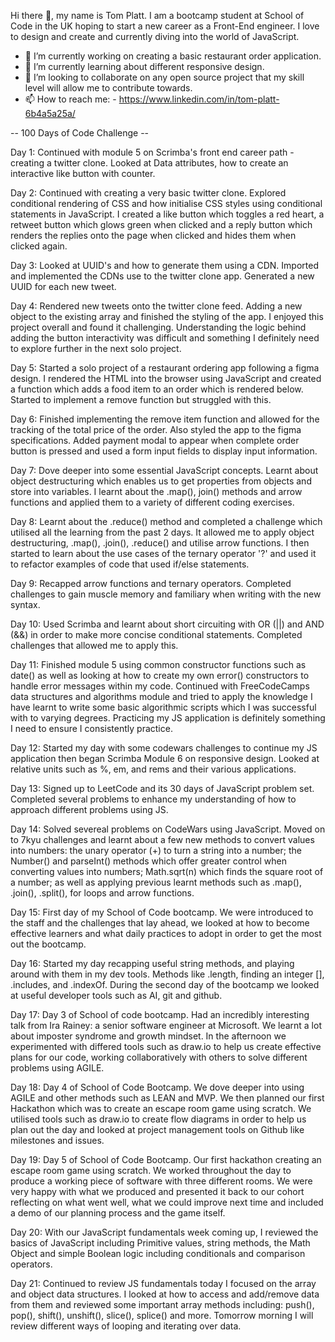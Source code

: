 Hi there 👋, my name is Tom Platt. I am a bootcamp student at School of Code in the UK hoping to start a new career as a Front-End engineer. I love to design and create and currently diving into the world of JavaScript. 

- 🔭 I’m currently working on creating a basic restaurant order application. 
- 🌱 I’m currently learning about different responsive design. 
- 👯 I’m looking to collaborate on any open source project that my skill level will allow me to contribute towards. 
- 📫 How to reach me: - https://www.linkedin.com/in/tom-platt-6b4a5a25a/

-- 100 Days of Code Challenge --

Day 1: Continued with module 5 on Scrimba's front end career path - creating a twitter clone. Looked at Data attributes, how to create an interactive like button with counter. 

Day 2: Continued with creating a very basic twitter clone. Explored conditional rendering of CSS and how initialise CSS styles using conditional statements in JavaScript. I created a like button which toggles a red heart, a retweet button which glows green when clicked and a reply button which renders the replies onto the page when clicked and hides them when clicked again. 

Day 3: Looked at UUID's and how to generate them using a CDN. Imported and implemented the CDNs use to the twitter clone app. Generated a new UUID for each new tweet. 

Day 4: Rendered new tweets onto the twitter clone feed. Adding a new object to the existing array and finished the styling of the app. I enjoyed this project overall and found it challenging. Understanding the logic behind adding the button interactivity was difficult and something I definitely need to explore further in the next solo project. 

Day 5: Started a solo project of a restaurant ordering app following a figma design. I rendered the HTML into the browser using JavaScript and created a function which adds a food item to an order which is rendered below. Started to implement a remove function but struggled with this. 

Day 6: Finished implementing the remove item function and allowed for the tracking of the total price of the order. Also styled the app to the figma specifications. Added payment modal to appear when complete order button is pressed and used a form input fields to display input information. 

Day 7: Dove deeper into some essential JavaScript concepts. Learnt about object destructuring which enables us to get properties from objects and store into variables. I learnt about the .map(), join() methods and arrow functions and applied them to a variety of different coding exercises. 

Day 8: Learnt about the .reduce() method and completed a challenge which utilised all the learning from the past 2 days. It allowed me to apply object destructuring, .map(), .join(), .reduce() and utilise arrow functions. I then started to learn about the use cases of the ternary operator '?' and used it to refactor examples of code that used if/else statements. 

Day 9: Recapped arrow functions and ternary operators. Completed challenges to gain muscle memory and familiary when writing with the new syntax. 

Day 10: Used Scrimba and learnt about short circuiting with OR (||) and AND (&&) in order to make more concise conditional statements. Completed challenges that allowed me to apply this. 

Day 11: Finished module 5 using common constructor functions such as date() as well as looking at how to create my own error() constructors to handle error messages within my code. Continued with FreeCodeCamps data structures and algorithms module and tried to apply the knowledge I have learnt to write some basic algorithmic scripts which I was successful with to varying degrees. Practicing my JS application is definitely something I need to ensure I consistently practice. 

Day 12: Started my day with some codewars challenges to continue my JS application then began Scrimba Module 6 on responsive design. Looked at relative units such as %, em, and rems and their various applications. 

Day 13: Signed up to LeetCode and its 30 days of JavaScript problem set. Completed several problems to enhance my understanding of how to approach different problems using JS. 

Day 14: Solved severeal problems on CodeWars using JavaScript. Moved on to 7kyu challenges and learnt about a few new methods to convert values into numbers: the unary operator (+) to turn a string into a number; the Number() and parseInt() methods which offer greater control when converting values into numbers; Math.sqrt(n) which finds the square root of a number; as well as applying previous learnt methods such as .map(), .join(), .split(), for loops and arrow functions. 

Day 15: First day of my School of Code bootcamp. We were introduced to the staff and the challenges that lay ahead, we looked at how to become effective learners and what daily practices to adopt in order to get the most out the bootcamp.

Day 16: Started my day recapping useful string methods, and playing around with them in my dev tools. Methods like .length, finding an integer [], .includes,  and .indexOf. During the second day of the bootcamp we looked at useful developer tools such as AI, git and github. 

Day 17: Day 3 of School of code bootcamp. Had an incredibly interesting talk from Ira Rainey: a senior software engineer at Microsoft. We learnt a lot about imposter syndrome and growth mindset. In the afternoon we experimented with differed tools such as draw.io to help us create effective plans for our code, working collaboratively with others to solve different problems using AGILE. 

Day 18: Day 4 of School of Code Bootcamp. We dove deeper into using AGILE and other methods such as LEAN and MVP. We then planned our first Hackathon which was to create an escape room game using scratch. We utilised tools such as draw.io to create flow diagrams in order to help us plan out the day and looked at project management tools on Github like milestones and issues. 

Day 19: Day 5 of School of Code Bootcamp. Our first hackathon creating an escape room game using scratch. We worked throughout the day to produce a working piece of software with three different rooms. We were very happy with what we produced and presented it back to our cohort reflecting on what went well, what we could improve next time and included a demo of our planning process and the game itself. 

Day 20: With our JavaScript fundamentals week coming up, I reviewed the basics of JavaScript including Primitive values, string methods, the Math Object and simple Boolean logic including conditionals and comparison operators.

Day 21: Continued to review JS fundamentals today I focused on the array and object data structures. I looked at how to access and add/remove data from them and reviewed some important array methods including: push(), pop(), shift(), unshift(), slice(), splice() and more. Tomorrow morning I will review different ways of looping and iterating over data.
